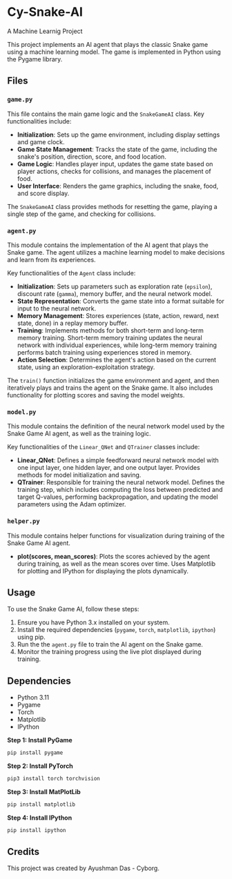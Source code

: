 # Cy-Snake-AI
A Machine Learnig Project

This project implements an AI agent that plays the classic Snake game using a machine learning model. The game is implemented in Python using the Pygame library.

## Files

### `game.py`

This file contains the main game logic and the `SnakeGameAI` class. Key functionalities include:

- **Initialization**: Sets up the game environment, including display settings and game clock.
- **Game State Management**: Tracks the state of the game, including the snake's position, direction, score, and food location.
- **Game Logic**: Handles player input, updates the game state based on player actions, checks for collisions, and manages the placement of food.
- **User Interface**: Renders the game graphics, including the snake, food, and score display.

The `SnakeGameAI` class provides methods for resetting the game, playing a single step of the game, and checking for collisions.

### `agent.py`

This module contains the implementation of the AI agent that plays the Snake game. The agent utilizes a machine learning model to make decisions and learn from its experiences.

Key functionalities of the `Agent` class include:

- **Initialization**: Sets up parameters such as exploration rate (`epsilon`), discount rate (`gamma`), memory buffer, and the neural network model.
- **State Representation**: Converts the game state into a format suitable for input to the neural network.
- **Memory Management**: Stores experiences (state, action, reward, next state, done) in a replay memory buffer.
- **Training**: Implements methods for both short-term and long-term memory training. Short-term memory training updates the neural network with individual experiences, while long-term memory training performs batch training using experiences stored in memory.
- **Action Selection**: Determines the agent's action based on the current state, using an exploration-exploitation strategy.

The `train()` function initializes the game environment and agent, and then iteratively plays and trains the agent on the Snake game. It also includes functionality for plotting scores and saving the model weights.

### `model.py`

This module contains the definition of the neural network model used by the Snake Game AI agent, as well as the training logic.

Key functionalities of the `Linear_QNet` and `QTrainer` classes include:

- **Linear_QNet**: Defines a simple feedforward neural network model with one input layer, one hidden layer, and one output layer. Provides methods for model initialization and saving.
- **QTrainer**: Responsible for training the neural network model. Defines the training step, which includes computing the loss between predicted and target Q-values, performing backpropagation, and updating the model parameters using the Adam optimizer.

### `helper.py`

This module contains helper functions for visualization during training of the Snake Game AI agent.

- **plot(scores, mean_scores)**: Plots the scores achieved by the agent during training, as well as the mean scores over time. Uses Matplotlib for plotting and IPython for displaying the plots dynamically.

## Usage

To use the Snake Game AI, follow these steps:

1. Ensure you have Python 3.x installed on your system.
2. Install the required dependencies (`pygame`, `torch`, `matplotlib`, `ipython`) using pip.
3. Run the the `agent.py` file to train the AI agent on the Snake game.
4. Monitor the training progress using the live plot displayed during training.

## Dependencies

- Python 3.11
- Pygame
- Torch
- Matplotlib
- IPython



**Step 1: Install PyGame**

```bash
pip install pygame
```

**Step 2: Install PyTorch**

```bash
pip3 install torch torchvision
```

**Step 3: Install MatPlotLib**

```bash
pip install matplotlib
```

**Step 4: Install IPython**

```bash
pip install ipython
```

## Credits

This project was created by Ayushman Das - Cyborg.
